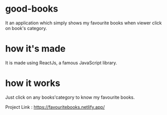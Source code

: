 # good-books
It an application which simply shows my favourite books when viewer click on book's category.

# how it's made
It is made using ReactJs, a famous JavaScript library.

# how it works
Just click on any books'category to know my favourite books.

Project Link : https://favouritebooks.netlify.app/
